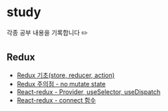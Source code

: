 # study

각종 공부 내용을 기록합니다 ✏️

## Redux

- [Redux 기초(store, reducer, action)](https://github.com/hayeonii/study/pull/1)
- [Redux 주의점 - no mutate state](https://github.com/hayeonii/study/pull/2)
- [React-redux - Provider, useSelector, useDispatch](https://github.com/hayeonii/study/pull/4)
- [React-redux - connect 함수](https://github.com/hayeonii/study/pull/3)
